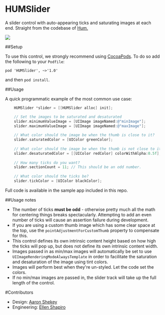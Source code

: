 HUMSlider
=========

A slider control with auto-appearing ticks and saturating images at each end. Straight from the codebase of [Hum.](http://justhum.com)

![](slider_in_action.gif)

##Setup

To use this control, we strongly recommend using [CocoaPods](http://cocoapods.org). To do so add the following to your `Podfile`:  

```
pod 'HUMSlider', ~>'1.0'
```

and then `pod install`. 

##Usage

A quick programmatic example of the most common use case: 

```objectivec
    HUMSlider *slider = [[HUMSlider alloc] init];

	// Set the images to be saturated and desaturated
	slider.minimumValueImage = [UIImage imageNamed:@"minImage"];
    slider.maximumValueImage = [UIImage imageNamed:@"maxImage"];
    
    // What color should the image be when the thumb is close to it?
    slider.saturatedColor = [UIColor greenColor];
    
    // What color should the image be when the thumb is not close to it?
    slider.desaturatedColor = [[UIColor redColor] colorWithAlpha:0.5f]; 
    
    // How many ticks do you want?
    slider.sectionCount = 11; // This should be an odd number.
    
    // What color should the ticks be?
    slider.tickColor = [UIColor blackColor];    
```

Full code is available in the sample app included in this repo. 

##Usage notes

- The number of ticks **must be odd** - otherwise pretty much all the math for centering things breaks spectacularly. Attempting to add an even number of ticks will cause an assertion failure during development.
- If you are using a custom thumb image which has some clear space at the top, use the `pointAdjustmentForCustomThumb` property to compensate for this. 
- This control defines its own intrinsic content height based on how high the ticks will pop up, but does not define its own intrinsic content width. 
- Images passed in as min/max images will automatically be set to use `UIImageRenderingModeAlwaysTemplate` in order to facilitate the saturation and desaturation of the image using tint colors.
- Images will perform best when they're un-styled. Let the code set the colors. 
- If no min/max images are passed in, the slider track will take up the full length of the control. 


#Contributors

- Design: [Aaron Shekey](http://github.com/aaronshekey)
- Engineering: [Ellen Shapiro](http://github.com/designatednerd)